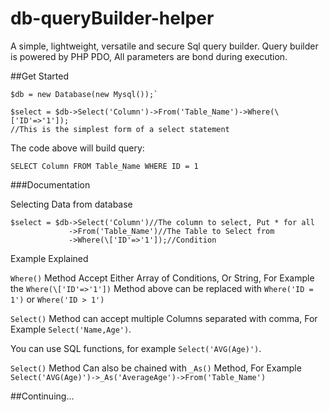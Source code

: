 # db-queryBuilder-helper

A simple, lightweight, versatile and secure Sql query builder.
Query builder is powered by PHP PDO, All parameters are bond during execution. 

##Get Started

```
$db = new Database(new Mysql());`

$select = $db->Select('Column')->From('Table_Name')->Where(\['ID'=>'1']);
//This is the simplest form of a select statement
```

The code above will build query:
```
SELECT Column FROM Table_Name WHERE ID = 1
```


###Documentation

Selecting Data from database
```
$select = $db->Select('Column')//The column to select, Put * for all
             ->From('Table_Name')//The Table to Select from
             ->Where(\['ID'=>'1']);//Condition
```
Example Explained

`Where()` Method Accept Either Array of Conditions, Or String, For Example the `Where(\['ID'=>'1'])` Method above can be replaced with `Where('ID = 1')` or `Where('ID > 1')`


`Select()` Method can accept multiple Columns separated with comma, For Example `Select('Name,Age')`.
 
 You can use SQL functions, for example `Select('AVG(Age)')`.
 
 `Select()` Method Can also be chained with `_As()` Method, For Example `Select('AVG(Age)')->_As('AverageAge')->From('Table_Name')`


##Continuing...